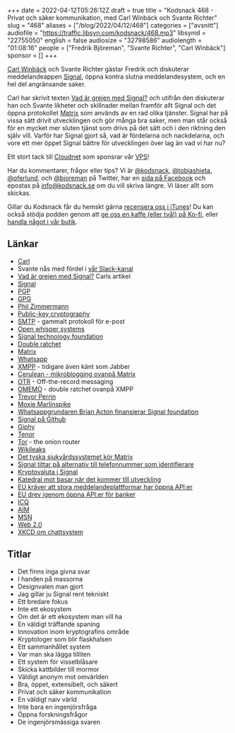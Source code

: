 +++
date = 2022-04-12T05:26:12Z
draft = true
title = "Kodsnack 468 - Privat och säker kommunikation, med Carl Winbäck och Svante Richter"
slug = "468"
aliases = ["/blog/2022/04/12/468"]
categories = ["avsnitt"]
audiofile = "https://traffic.libsyn.com/kodsnack/468.mp3"
libsynid = "22755050"
english = false
audiosize = "32798586"
audiolength = "01:08:16"
people = ["Fredrik Björeman", "Svante Richter", "Carl Winbäck"]
sponsor = []
+++

[Carl Winbäck](https://hsm.tunnel53.net/) och Svante Richter gästar Fredrik och diskuterar meddelandeappen [Signal](https://en.wikipedia.org/wiki/Signal_%28software%29), öppna kontra slutna meddelandesystem, och en hel del angränsande saker.

Carl har skrivit texten [Vad är grejen med Signal?](https://hsm.tunnel53.net/article/grejen-med-signal/) och utifrån den diskuterar han och Svante likheter och skillnader mellan framför allt Signal och det öppna protokollet [Matrix](https://en.wikipedia.org/wiki/Matrix_%28protocol%29) som används av en rad olika tjänster. Signal har på vissa sätt drivit utvecklingen och gör många bra saker, men man står också för en mycket mer sluten tjänst som drivs på det sätt och i den riktning den själv vill. Varför har Signal gjort så, vad är fördelarna och nackdelarna, och vore ett mer öppet Signal bättre för utvecklingen över lag än vad vi har nu?

Ett stort tack till [Cloudnet](https://www.cloudnet.se) som sponsrar vår [VPS](https://en.wikipedia.org/wiki/Virtual_private_server)!

Har du kommentarer, frågor eller tips? Vi är [@kodsnack](https://www.twitter.com/kodsnack), [@tobiashieta](https://www.twitter.com/tobiashieta), [@oferlund](https://www.twitter.com/oferlund), och [@bjoreman](https://www.twitter.com/bjoreman) på Twitter, har en [sida på Facebook](https://www.facebook.com/kodsnack) och epostas på [info@kodsnack.se](mailto:info@kodsnack.se) om du vill skriva längre. Vi läser allt som skickas.

Gillar du Kodsnack får du hemskt gärna [recensera oss i iTunes](https://itunes.apple.com/se/podcast/kodsnack/id561631498?l=en)! Du kan också stödja podden genom att <a href="https://ko-fi.com/kodsnack" rel="payment">ge oss en kaffe (eller två!) på Ko-fi</a>, eller [handla något i vår butik](https://shop.spreadshirt.se/kodsnack/).

## Länkar ##
* [Carl](https://hsm.tunnel53.net/)
* Svante nås med fördel i [vår Slack-kanal](https://join.slack.com/t/podsnack/shared_invite/zt-wh2ussm9-xFOqpvjgF16G2eDhaBy1hw)
* [Vad är grejen med Signal?](https://hsm.tunnel53.net/article/grejen-med-signal/) Carls artikel
* [Signal](https://en.wikipedia.org/wiki/Signal_%28software%29)
* [PGP](https://en.wikipedia.org/wiki/Pretty_Good_Privacy)
* [GPG](https://en.wikipedia.org/wiki/GNU_Privacy_Guard)
* [Phil Zimmermann](https://en.wikipedia.org/wiki/Phil_Zimmermann)
* [Public-key cryptography](https://en.wikipedia.org/wiki/Public-key_cryptography)
* [SMTP](https://en.wikipedia.org/wiki/Simple_Mail_Transfer_Protocol) - gammalt protokoll för e-post
* [Open whisper systems](https://en.wikipedia.org/wiki/Open_Whisper_Systems)
* [Signal technology foundation](https://en.wikipedia.org/wiki/Signal_Foundation)
* [Double ratchet](https://en.wikipedia.org/wiki/Double_Ratchet_Algorithm)
* [Matrix](https://en.wikipedia.org/wiki/Matrix_%28protocol%29)
* [Whatsapp](https://en.wikipedia.org/wiki/WhatsApp)
* [XMPP](https://en.wikipedia.org/wiki/XMPP) - tidigare även känt som Jabber
* [Cerulean - mikroblogging ovanpå Matrix](https://matrix.org/blog/2020/12/18/introducing-cerulean)
* [OTR](https://en.wikipedia.org/wiki/Off-the-Record_Messaging) - Off-the-record messaging
* [OMEMO](https://en.wikipedia.org/wiki/OMEMO) - double ratchet ovanpå XMPP
* [Trevor Perrin](https://www.youtube.com/watch?v=x3mYKkjMFUs)
* [Moxie Marlinspike](https://en.wikipedia.org/wiki/Moxie_Marlinspike)
* [Whatsappgrundaren Brian Acton finansierar Signal foundation](https://en.wikipedia.org/wiki/Brian_Acton#WhatsApp)
* [Signal på Github](https://github.com/signalapp)
* [Giphy](https://en.wikipedia.org/wiki/Giphy)
* [Tenor](https://en.wikipedia.org/wiki/Tenor_%28website%29)
* [Tor](https://en.wikipedia.org/wiki/Tor_%28network%29) - the onion router
* [Wikileaks](https://en.wikipedia.org/wiki/WikiLeaks)
* [Det tyska sjukvårdssystemet kör Matrix](https://matrix.org/blog/2021/07/21/germanys-national-healthcare-system-adopts-matrix)
* [Signal tittar på alternativ till telefonnummer som identifierare](https://support.signal.org/hc/en-us/articles/360007059792-Signal-PINs)
* [Kryptovaluta i Signal](https://support.signal.org/hc/en-us/articles/360057625692-In-app-Payments)
* [Katedral mot basar när det kommer till utveckling](https://en.wikipedia.org/wiki/The_Cathedral_and_the_Bazaar)
* [EU kräver att stora meddelandeplattformar har öppna API:er](https://www.indiatoday.in/technology/news/story/new-european-law-would-let-whatsapp-users-chat-with-signal-users-1929491-2022-03-25)
* [EU drev igenom öppna API:er för banker](https://www.bloomberg.com/professional/blog/europes-new-api-rules-lay-groundwork-for-regulating-open-banking/)
* [ICQ](https://en.wikipedia.org/wiki/ICQ)
* [AIM](https://en.wikipedia.org/wiki/AIM_%28software%29)
* [MSN](https://en.wikipedia.org/wiki/MSN_Chat)
* [Web 2.0](https://en.wikipedia.org/wiki/Web_2.0)
* [XKCD om chattsystem](https://xkcd.com/1810/)

## Titlar ##
* Det finns inga givna svar
* I handen på massorna
* Designvalen man gjort
* Jag gillar ju Signal rent tekniskt
* Ett bredare fokus
* Inte ett ekosystem
* Om det är ett ekosystem man vill ha
* En väldigt träffande spaning
* Innovation inom kryptografins område
* Kryptologer som blir flaskhalsen
* Ett sammanhållet system
* Var man ska lägga tilliten
* Ett system för visselblåsare
* Skicka kattbilder till mormor
* Väldigt anonym mot omvärlden
* Bra, öppet, extensibelt, och säkert
* Privat och säker kommunikation
* En väldigt naiv värld
* Inte bara en ingenjörsfråga
* Öppna forskningsfrågor
* De ingenjörsmässiga svaren